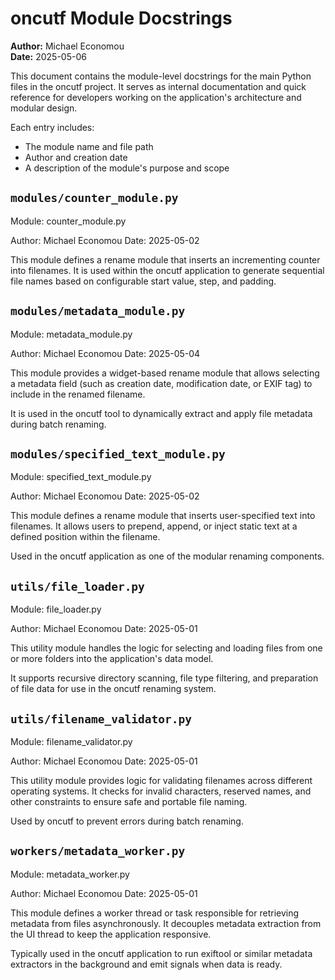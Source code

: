 # oncutf Module Docstrings

**Author:** Michael Economou  
**Date:** 2025-05-06

This document contains the module-level docstrings for the main Python files
in the oncutf project. It serves as internal documentation and quick reference
for developers working on the application's architecture and modular design.

Each entry includes:
- The module name and file path
- Author and creation date
- A description of the module's purpose and scope

## `modules/counter_module.py`
Module: counter_module.py

Author: Michael Economou
Date: 2025-05-02

This module defines a rename module that inserts an incrementing counter
into filenames. It is used within the oncutf application to generate
sequential file names based on configurable start value, step, and padding.

## `modules/metadata_module.py`
Module: metadata_module.py

Author: Michael Economou
Date: 2025-05-04

This module provides a widget-based rename module that allows selecting
a metadata field (such as creation date, modification date, or EXIF tag)
to include in the renamed filename.

It is used in the oncutf tool to dynamically extract and apply file
metadata during batch renaming.

## `modules/specified_text_module.py`
Module: specified_text_module.py

Author: Michael Economou
Date: 2025-05-02

This module defines a rename module that inserts user-specified text
into filenames. It allows users to prepend, append, or inject static
text at a defined position within the filename.

Used in the oncutf application as one of the modular renaming components.

## `utils/file_loader.py`
Module: file_loader.py

Author: Michael Economou
Date: 2025-05-01

This utility module handles the logic for selecting and loading files
from one or more folders into the application's data model.

It supports recursive directory scanning, file type filtering, and
preparation of file data for use in the oncutf renaming system.

## `utils/filename_validator.py`
Module: filename_validator.py

Author: Michael Economou
Date: 2025-05-01

This utility module provides logic for validating filenames across
different operating systems. It checks for invalid characters, reserved
names, and other constraints to ensure safe and portable file naming.

Used by oncutf to prevent errors during batch renaming.

## `workers/metadata_worker.py`
Module: metadata_worker.py

Author: Michael Economou
Date: 2025-05-01

This module defines a worker thread or task responsible for retrieving
metadata from files asynchronously. It decouples metadata extraction
from the UI thread to keep the application responsive.

Typically used in the oncutf application to run exiftool or similar
metadata extractors in the background and emit signals when data is ready.

